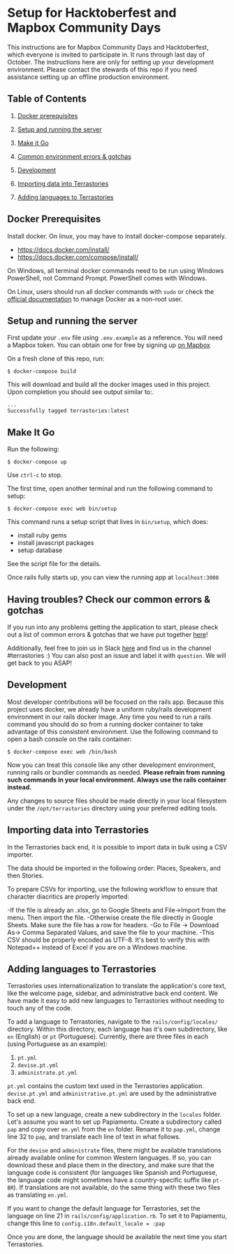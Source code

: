 # Setup for Hacktoberfest and Mapbox Community Days

This instructions are for Mapbox Community Days and Hacktoberfest, which everyone is invited to participate in. It runs through last day of October. The instructions here are only for setting up your development environment. Please contact the stewards of this repo if you need assistance setting up an offline production environment.

## Table of Contents

1. [Docker prerequisites](#docker-prerequisites)

2. [Setup and running the server](#Setup-and-running-the-server)

3. [Make it Go](#Make-It-Go)

6. [Common environment errors & gotchas](#having-troubles-check-our-common-errors--gotchas)

5. [Development](#development)

6. [Importing data into Terrastories](#importing-data-into-terrastories)

7. [Adding languages to Terrastories](#adding-languages-to-terrastories)

## Docker Prerequisites

Install docker. On linux, you may have to install docker-compose separately.

- https://docs.docker.com/install/
- https://docs.docker.com/compose/install/

On Windows, all terminal docker commands need to be run using Windows PowerShell, not Command Prompt.
PowerShell comes with Windows.

On Linux, users should run all docker commands with `sudo` or check the [official documentation](https://docs.docker.com/install/linux/linux-postinstall/) to manage Docker as a non-root user.

## Setup and running the server

First update your `.env` file using `.env.example` as a reference. You will need a Mapbox token. You can obtain one for free by signing up [on Mapbox](https://mapbox.com/signup)

On a fresh clone of this repo, run:

```
$ docker-compose build
```

This will download and build all the docker images used in this project. Upon completion you should see output similar to:.

```
...
Successfully tagged terrastories:latest
```


## Make It Go

Run the following:

```
$ docker-compose up
```

Use `ctrl-c` to stop.


The first time, open another terminal and run the following command to setup:

```
$ docker-compose exec web bin/setup
```

This command runs a setup script that lives in `bin/setup`, which does:

- install ruby gems
- install javascript packages
- setup database

See the script file for the details.

Once rails fully starts up, you can view the running app at `localhost:3000`

## Having troubles? Check our common errors & gotchas

If you run into any problems getting the application to start, please check out a list of common errors & gotchas that we have put together [here](https://docs.google.com/document/d/1uSbQl56rAh3AA8Xm7IRZ8qepAMVN55ZOkAqQ8Kh423E/edit)!

Additionally, feel free to join us in Slack [here](https://t.co/kUtI3lnpW1) and find us in the channel #terrastories :) You can also post an issue and label it with `question`. We will get back to you ASAP!

## Development

Most developer contributions will be focused on the rails app. Because this project uses
docker, we already have a uniform ruby/rails development environment in our rails docker
image. Any time you need to run a rails command you should do so from a running docker
container to take advantage of this consistent environment. Use the following command to
open a bash console on the rails container:

```
$ docker-compose exec web /bin/bash
```

Now you can treat this console like any other development environment, running rails or
bundler commands as needed. **Please refrain from running such commands in your local
environment. Always use the rails container instead.**

Any changes to source files should be made directly in your local filesystem under the
`/opt/terrastories` directory using your preferred editing tools.

## Importing data into Terrastories

In the Terrastories back end, it is possible to import data in bulk using a CSV importer.

The data should be imported in the following order: Places, Speakers, and then Stories.

To prepare CSVs for importing, use the following workflow to ensure that character diacritics are properly imported:

-If the file is already an .xlsx, go to Google Sheets and File->Import from the menu. Then import the file.
-Otherwise create the file directly in Google Sheets. Make sure the file has a row for headers.
-Go to File -> Download As-> Comma Separated Values, and save the file to your machine.
-This CSV should be properly encoded as UTF-8. It's best to verify this with Notepad++ instead of Excel if you are on a Windows machine.

## Adding languages to Terrastories

Terrastories uses internationalization to translate the application's core text, like the welcome page, sidebar, and administrative back end content. We have made it easy to add new languages to Terrastories without needing to touch any of the code.

To add a language to Terrastories, navigate to the `rails/config/locales/` directory. Within this directory, each language has it's own subdirectory, like `en` (English) or `pt` (Portuguese). Currently, there are three files in each (using Portuguese as an example):

1.  `pt.yml`
2.  `devise.pt.yml`
3.  `administrate.pt.yml`

`pt.yml` contains the custom text used in the Terrastories application. `devise.pt.yml` and `administrative.pt.yml` are used by the administrative back end.

To set up a new language, create a new subdirectory in the `locales` folder. Let's assume you want to set up Papiamentu. Create a subdirectory called `pap` and copy over `en.yml` from the `en` folder. Rename it to `pap.yml`, change line 32 to `pap`, and translate each line of text in what follows.

For the `devise` and `administrate` files, there might be available translations already available online for common Western languages. If so, you can download these and place them in the directory, and make sure that the language code is consistent (for languages like Spanish and Portuguese, the language code might sometimes have a country-specific suffix like `pt-BR`). If translations are not available, do the same thing with these two files as translating `en.yml`.

If you want to change the default language for Terrastories, set the language on line 21 in `rails/config/application.rb`. To set it to Papiamentu, change this line to `config.i18n.default_locale = :pap`

Once you are done, the language should be available the next time you start Terrastories.
